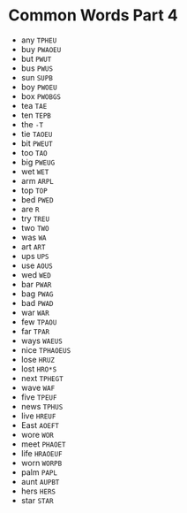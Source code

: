 # Common Words Part 4

* any `TPHEU`
* buy `PWAOEU`
* but `PWUT`
* bus `PWUS`
* sun `SUPB`
* boy `PWOEU`
* box `PWOBGS`
* tea `TAE`
* ten `TEPB`
* the `-T`
* tie `TAOEU`
* bit `PWEUT`
* too `TAO`
* big `PWEUG`
* wet `WET`
* arm `ARPL`
* top `TOP`
* bed `PWED`
* are `R`
* try `TREU`
* two `TWO`
* was `WA`
* art `ART`
* ups `UPS`
* use `AOUS`
* wed `WED`
* bar `PWAR`
* bag `PWAG`
* bad `PWAD`
* war `WAR`
* few `TPAOU`
* far `TPAR`
* ways `WAEUS`
* nice `TPHAOEUS`
* lose `HRUZ`
* lost `HRO*S`
* next `TPHEGT`
* wave `WAF`
* five `TPEUF`
* news `TPHUS`
* live `HREUF`
* East `AOEFT`
* wore `WOR`
* meet `PHAOET`
* life `HRAOEUF`
* worn `WORPB`
* palm `PAPL`
* aunt `AUPBT`
* hers `HERS`
* star `STAR`
